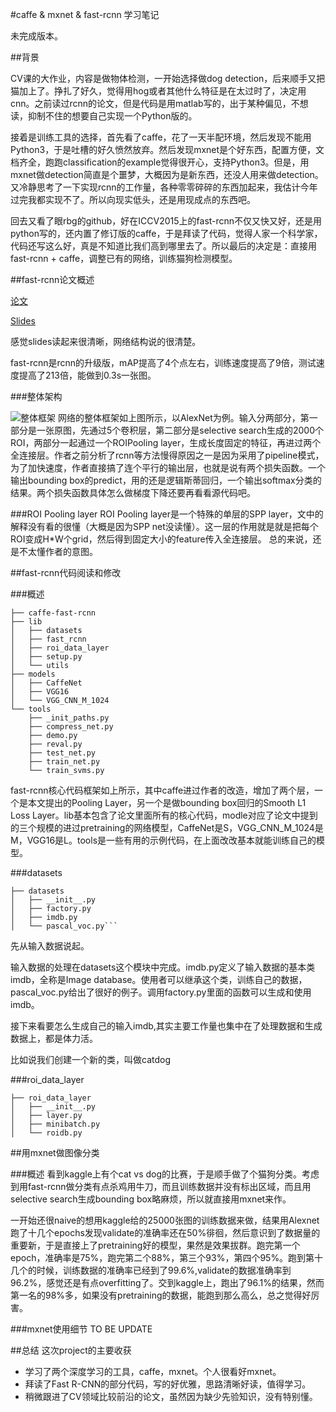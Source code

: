 #caffe & mxnet & fast-rcnn 学习笔记

未完成版本。

##背景

CV课的大作业，内容是做物体检测，一开始选择做dog detection，后来顺手又把猫加上了。挣扎了好久，觉得用hog或者其他什么特征是在太过时了，决定用cnn。之前读过rcnn的论文，但是代码是用matlab写的，出于某种偏见，不想读，抑制不住的想要自己实现一个Python版的。

接着是训练工具的选择，首先看了caffe，花了一天半配环境，然后发现不能用Python3，于是吐槽的好久愤然放弃。然后发现mxnet是个好东西，配置方便，文档齐全，跑跑classification的example觉得很开心，支持Python3。但是，用mxnet做detection简直是个噩梦，大概因为是新东西，还没人用来做detection。又冷静思考了一下实现rcnn的工作量，各种零零碎碎的东西加起来，我估计今年过完我都实现不了。所以向现实低头，还是用现成点的东西吧。

回去又看了眼rbg的github，好在ICCV2015上的fast-rcnn不仅又快又好，还是用python写的，还内置了修订版的caffe，于是拜读了代码，觉得人家一个科学家，代码还写这么好，真是不知道比我们高到哪里去了。所以最后的决定是：直接用fast-rcnn + caffe，调整已有的网络，训练猫狗检测模型。

##fast-rcnn论文概述

[论文](http://arxiv.org/pdf/1504.08083v2.pdf)

[Slides](http://tutorial.caffe.berkeleyvision.org/caffe-cvpr15-detection.pdf)

感觉slides读起来很清晰，网络结构说的很清楚。

fast-rcnn是rcnn的升级版，mAP提高了4个点左右，训练速度提高了9倍，测试速度提高了213倍，能做到0.3s一张图。

###整体架构

![整体框架](https://lh3.googleusercontent.com/-hTZgHdAZaZA/Vn9eXkrvzdI/AAAAAAAAG8g/QBt_wR1vvbM/s912-Ic42/%2525E5%2525B1%25258F%2525E5%2525B9%252595%2525E5%2525BF%2525AB%2525E7%252585%2525A7%2525202015-12-27%252520%2525E4%2525B8%25258A%2525E5%25258D%25258811.42.36.png)
网络的整体框架如上图所示，以AlexNet为例。输入分两部分，第一部分是一张原图，先通过5个卷积层，第二部分是selective search生成的2000个ROI，两部分一起通过一个ROIPooling layer，生成长度固定的特征，再进过两个全连接层。作者之前分析了rcnn等方法慢得原因之一是因为采用了pipeline模式，为了加快速度，作者直接搞了连个平行的输出层，也就是说有两个损失函数。一个输出bounding box的predict，用的还是逻辑斯蒂回归，一个输出softmax分类的结果。两个损失函数具体怎么做梯度下降还要再看看源代码吧。

###ROI Pooling layer
ROI Pooling layer是一个特殊的单层的SPP layer，文中的解释没有看的很懂（大概是因为SPP net没读懂）。这一层的作用就是就是把每个ROI变成H*W个grid，然后得到固定大小的feature传入全连接层。
总的来说，还是不太懂作者的意图。

##fast-rcnn代码阅读和修改

###概述

```
├── caffe-fast-rcnn
├── lib
│   ├── datasets
│   ├── fast_rcnn
│   ├── roi_data_layer
│   ├── setup.py
│   └── utils
├── models
│   ├── CaffeNet
│   ├── VGG16
│   └── VGG_CNN_M_1024
└── tools
    ├── _init_paths.py
    ├── compress_net.py
    ├── demo.py
    ├── reval.py
    ├── test_net.py
    ├── train_net.py
    └── train_svms.py
```
fast-rcnn核心代码框架如上所示，其中caffe进过作者的改造，增加了两个层，一个是本文提出的Pooling Layer，另一个是做bounding box回归的Smooth L1 Loss Layer。lib基本包含了论文里面所有的核心代码，modle对应了论文中提到的三个规模的进过pretraining的网络模型，CaffeNet是S，VGG_CNN_M_1024是M，VGG16是L。tools是一些有用的示例代码，在上面改改基本就能训练自己的模型。

###datasets
```
├── datasets
│   ├── __init__.py
│   ├── factory.py
│   ├── imdb.py
│   └── pascal_voc.py```
```
先从输入数据说起。

输入数据的处理在datasets这个模块中完成。imdb.py定义了输入数据的基本类imdb，全称是Image database。使用者可以继承这个类，训练自己的数据，pascal_voc.py给出了很好的例子。调用factory.py里面的函数可以生成和使用imdb。

接下来看要怎么生成自己的输入imdb,其实主要工作量也集中在了处理数据和生成数据上，都是体力活。

比如说我们创建一个新的类，叫做catdog

###roi_data_layer

```
├── roi_data_layer
│   ├── __init__.py
│   ├── layer.py
│   ├── minibatch.py
│   └── roidb.py
```


##用mxnet做图像分类

###概述
看到kaggle上有个cat vs dog的比赛，于是顺手做了个猫狗分类。考虑到用fast-rcnn做分类有点杀鸡用牛刀，而且训练数据并没有标出区域，而且用selective search生成bounding box略麻烦，所以就直接用mxnet来作。

一开始还很naive的想用kaggle给的25000张图的训练数据来做，结果用Alexnet跑了十几个epochs发现validate的准确率还在50%徘徊，然后意识到了数据量的重要新，于是直接上了pretraining好的模型，果然是效果拔群。跑完第一个epoch，准确率是75%，跑完第二个88%，第三个93%，第四个95%。跑到第十几个的时候，训练数据的准确率已经到了99.6%,validate的数据准确率到96.2%，感觉还是有点overfitting了。交到kaggle上，跑出了96.1%的结果，然而第一名的98%多，如果没有pretraining的数据，能跑到那么高么，总之觉得好厉害。

###mxnet使用细节
TO BE UPDATE

##总结
这次project的主要收获


- 学习了两个深度学习的工具，caffe，mxnet。个人很看好mxnet。
- 拜读了Fast R-CNN的部分代码，写的好优雅，思路清晰好读，值得学习。
- 稍微跟进了CV领域比较前沿的论文，虽然因为缺少先验知识，没有特别懂。


